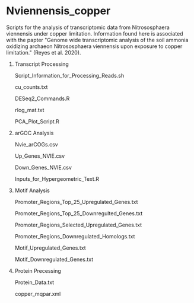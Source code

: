 # Nviennensis_copper
Scripts for the analysis of transcriptomic data from Nitrososphaera viennensis under copper limitation. Information found here is associated with the papter "Genome wide transcriptomic analysis of the soil ammonia oxidizing archaeon Nitrososphaera viennensis upon exposure to copper limitation." (Reyes et al. 2020).


1.  Transcript Processing

	Script_Information_for_Processing_Reads.sh
	
	cu_counts.txt
	
	DESeq2_Commands.R
	
	rlog_mat.txt
	
	PCA_Plot_Script.R

2.  arGOC Analysis

	Nvie_arCOGs.csv
	
	Up_Genes_NVIE.csv
	
	Down_Genes_NVIE.csv
	
	Inputs_for_Hypergeometric_Text.R
	

3.  Motif Analysis

	Promoter_Regions_Top_25_Upregulated_Genes.txt
	
	Promoter_Regions_Top_25_Downregulted_Genes.txt
	
	Promoter_Regions_Selected_Upregulated_Genes.txt
	
	Promoter_Regions_Downregulated_Homologs.txt
	
	Motif_Upregulated_Genes.txt
	
	Motif_Downregulated_Genes.txt
	
4.  Protein Precessing

	Protein_Data.txt
	
	copper_mqpar.xml
